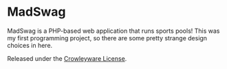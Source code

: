 # MadSwag

MadSwag is a PHP-based web application that runs sports pools! This was my first programming project, so there are some pretty strange design choices in here.

Released under the [Crowleyware License](https://gist.github.com/pemulis/4720854).
